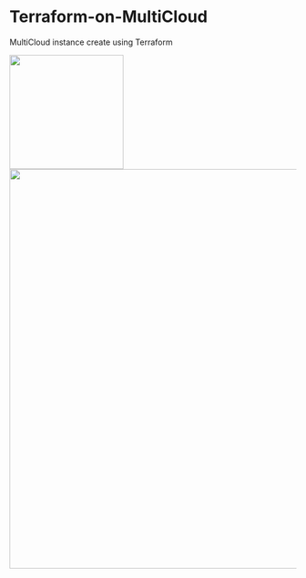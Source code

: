 # Terraform-on-MultiCloud


MultiCloud instance create using Terraform   



<img src="https://user-images.githubusercontent.com/73388615/177294573-01fb37d0-cc33-41ec-a4a5-713b4057c34c.png" width="200" height="200"/> <img src="https://user-images.githubusercontent.com/73388615/175311471-4b09ac4e-8729-4a3d-8f63-daf2a685e95a.png" width="800" height="700"/>
